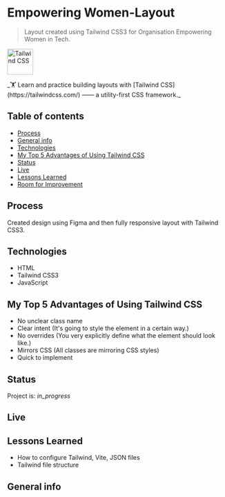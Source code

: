
# Empowering Women-Layout
>  Layout created using Tailwind CSS3 for Organisation Empowering Women in Tech. 
<p>
    <img src="https://upload.wikimedia.org/wikipedia/commons/thumb/d/d5/Tailwind_CSS_Logo.svg/1200px-Tailwind_CSS_Logo.svg.png" width="60px" alt="Tailwind CSS">
</p>

<div>
_🏋️ Learn and practice building layouts with [Tailwind CSS](https://tailwindcss.com/) —— a utility-first CSS framework._

</div> 

## Table of contents
* [Process](#process)
* [General info](#general-info)
* [Technologies](#technologies)
* [My Top 5 Advantages of Using Tailwind CSS](#my-top-5-advantages-of-using-tailwind-css)
* [Status](#status)
* [Live](#live)
* [Lessons Learned](#leassons-learned)
* [Room for Improvement](#room-for-improvement )

## Process 
Created design using Figma and then fully responsive layout with Tailwind CSS3.


## Technologies
* HTML
* Tailwind CSS3
* JavaScript

## My Top 5 Advantages of Using Tailwind CSS
- No unclear class name
- Clear intent (It's going to style the element in a certain way.)
- No overrides (You very explicitly define what the element should look like.)
- Mirrors CSS (All classes are mirroring CSS styles)
- Quick to implement


## Status
Project is:  _in_progress_

## Live

## Lessons Learned
- How to configure Tailwind, Vite, JSON files
- Tailwind file structure


## General info